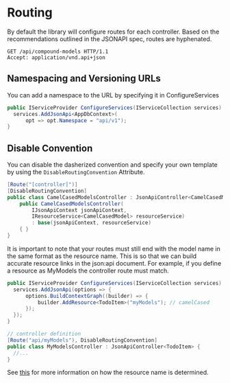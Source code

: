 # Routing

By default the library will configure routes for each controller. 
Based on the recommendations outlined in the JSONAPI spec, routes are hyphenated.

```http
GET /api/compound-models HTTP/1.1
Accept: application/vnd.api+json
```

## Namespacing and Versioning URLs

You can add a namespace to the URL by specifying it in ConfigureServices

```c#
public IServiceProvider ConfigureServices(IServiceCollection services) {
  services.AddJsonApi<AppDbContext>(
      opt => opt.Namespace = "api/v1");
}
```

## Disable Convention

You can disable the dasherized convention and specify your own template by using the `DisableRoutingConvention` Attribute.

```c#
[Route("[controller]")]
[DisableRoutingConvention]
public class CamelCasedModelsController : JsonApiController<CamelCasedModel> {
    public CamelCasedModelsController(
        IJsonApiContext jsonApiContext,
        IResourceService<CamelCasedModel> resourceService) 
        : base(jsonApiContext, resourceService)
    { }
}
```

It is important to note that your routes must still end with the model name in the same format as the resource name. This is so that we can build accurate resource links in the json:api document. For example, if you define a resource as MyModels the controller route must match.

```c#
public IServiceProvider ConfigureServices(IServiceCollection services) {
  services.AddJsonApi(options => {
      options.BuildContextGraph((builder) => {
          builder.AddResource<TodoItem>("myModels"); // camelCased
      });
  });
}

// controller definition
[Route("api/myModels"), DisableRoutingConvention]
public class MyModelsController : JsonApiController<TodoItem> { 
  //...
}
```

See [this](~/usage/resource-graph.html#public-resource-type-name) for 
more information on how the resource name is determined.